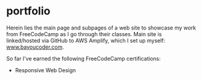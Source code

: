 # portfolio
Herein lies the main page and subpages of a web site to showcase my work from FreeCodeCamp as I go through their classes.
Main site is linked/hosted via GitHub to AWS Amplify, which I set up myself: www.bayoucoder.com.

So far I've earned the following FreeCodeCamp certifications:
- Responsive Web Design
